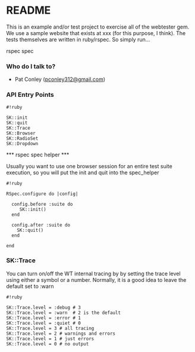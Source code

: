 # README #

This is an example and/or test project to exercise all of the webtester gem.  We use
a sample website that exists at xxx (for this purpose, I think).  The tests themselves
are written in ruby/rspec.  So simply run...

rspec spec

### Who do I talk to? ###

* Pat Conley (pconley312@gmail.com)

### API Entry Points ###

```
#!ruby

SK::init
SK::quit
SK::Trace
SK::Browser
SK::RadioSet
SK::Dropdown
```
*** rspec spec helper ***

Usually you want to use one browser session for an entire test suite execution, so you will put the init and quit into the spec_helper

```
#!ruby

RSpec.configure do |config|
     
  config.before :suite do
     SK::init()
  end

  config.after :suite do
    SK::quit()
  end
        
end
```

### SK::Trace ###

You can turn on/off the WT internal tracing by by setting the trace level using either a symbol or a number.  Normally, it is a good idea to leave the default set to :warn


```
#!ruby

SK::Trace.level = :debug # 3
SK::Trace.level = :warn  # 2 is the default
SK::Trace.level = :error # 1 
SK::Trace.level = :quiet # 0
SK::Trace.level = 3 # all tracing
SK::Trace.level = 2 # warnings and errors
SK::Trace.level = 1 # just errors
SK::Trace.level = 0 # no output
```